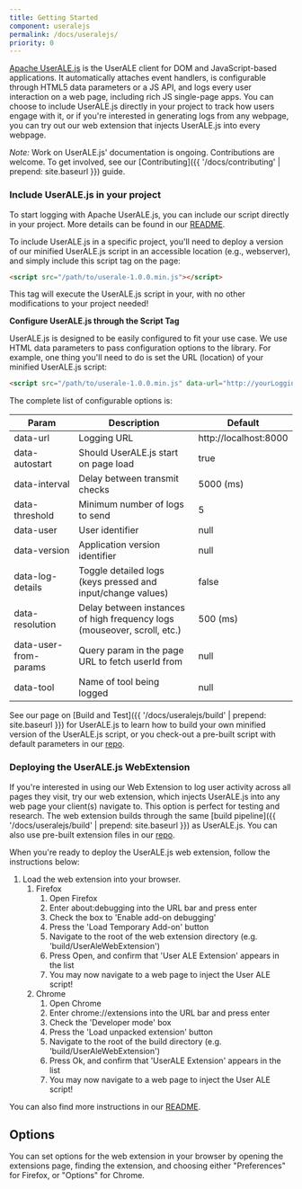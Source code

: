 ```yaml
---
title: Getting Started
component: useralejs
permalink: /docs/useralejs/
priority: 0
---
```


[Apache UserALE.js](https://github.com/apache/incubator-flagon-useralejs) is the UserALE client for DOM and JavaScript-based applications.  It automatically attaches event handlers, is configurable through HTML5 data parameters or a JS API, and logs every user interaction on a web page, including rich JS single-page apps. You can choose to include UserALE.js directly in your project to track how users engage with it, or if you're interested in generating logs from any webpage, you can try out our web extension that injects UserALE.js into every webpage.

*Note:* Work on UserALE.js' documentation is ongoing.  Contributions are welcome. To get involved, see our [Contributing]({{ '/docs/contributing' | prepend: site.baseurl }}) guide.  
### Include UserALE.js in your project

To start logging with Apache UserALE.js, you can include our script directly in your project. More details can be found in our [README](https://github.com/apache/incubator-flagon-useralejs/blob/master/README.md).

To include UserALE.js in a specific project, you'll need to deploy a version of our minified UserALE.js script in an accessible location (e.g., webserver), and simply include this script tag on the page:

```html
<script src="/path/to/userale-1.0.0.min.js"></script>
```

This tag will execute the UserALE.js script in your, with no other modifications to your project needed!

**Configure UserALE.js through the Script Tag** 

UserALE.js is designed to be easily configured to fit your use case. We use HTML data parameters to pass configuration options to the library. For example, one thing you'll need to do is set the URL (location) of your minified UserALE.js script:

```html
<script src="/path/to/userale-1.0.0.min.js" data-url="http://yourLoggingUrl"></script>
```

The complete list of configurable options is:

| Param | Description | Default |
|---|---|---|
| data-url | Logging URL | http://localhost:8000 |
| data-autostart | Should UserALE.js start on page load | true |
| data-interval | Delay between transmit checks | 5000 (ms) |
| data-threshold | Minimum number of logs to send | 5 |
| data-user | User identifier | null |
| data-version | Application version identifier | null |
| data-log-details | Toggle detailed logs (keys pressed and input/change values) | false |
| data-resolution | Delay between instances of high frequency logs (mouseover, scroll, etc.) | 500 (ms) |
| data-user-from-params | Query param in the page URL to fetch userId from | null |
| data-tool | Name of tool being logged | null |

See our page on [Build and Test]({{ '/docs/useralejs/build' | prepend: site.baseurl }}) for UserALE.js to learn how to build your own minified version of the UserALE.js script, or you check-out a pre-built script with default parameters in our [repo](https://github.com/apache/incubator-flagon-useralejs/tree/master/build).
### Deploying the UserALE.js WebExtension

If you're interested in using our Web Extension to log user activity across all pages they visit, try our web extension, which injects UserALE.js into any web page your client(s) navigate to. This option is perfect for testing and research. The web extension builds through the same [build pipeline]({{ '/docs/useralejs/build' | prepend: site.baseurl }}) as UserALE.js. You can also use pre-built extension files in our [repo](https://github.com/apache/incubator-flagon-useralejs/tree/FLAGON-336/build). 

When you're ready to deploy the UserALE.js web extension, follow the instructions below:

1. Load the web extension into your browser.
    1. Firefox
        1. Open Firefox
        1. Enter about:debugging into the URL bar and press enter
        1. Check the box to 'Enable add-on debugging'
        1. Press the 'Load Temporary Add-on' button
        1. Navigate to the root of the web extension directory (e.g. 'build/UserAleWebExtension')
        1. Press Open, and confirm that 'User ALE Extension' appears in the list
        1. You may now navigate to a web page to inject the User ALE script! 
    1. Chrome
        1. Open Chrome
        1. Enter chrome://extensions into the URL bar and press enter
        1. Check the 'Developer mode' box
        1. Press the 'Load unpacked extension' button
        1. Navigate to the root of the build directory (e.g. 'build/UserAleWebExtension')
        1. Press Ok, and confirm that 'UserALE Extension' appears in the list
        1. You may now navigate to a web page to inject the User ALE script! 

You can also find more instructions in our [README](https://github.com/apache/incubator-flagon-useralejs/blob/FLAGON-336/src/UserALEWebExtension/README.md).
       
## Options

You can set options for the web extension in your browser by opening the extensions page, finding the extension, and choosing either "Preferences" for Firefox, or "Options" for Chrome.